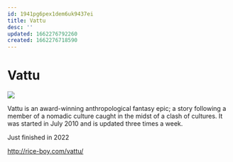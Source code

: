 ```yaml
---
id: 1941pg6pex1dem6uk9437ei
title: Vattu
desc: ''
updated: 1662276792260
created: 1662276718590
---
```

# Vattu

![](http://www.rice-boy.com/vattu/new1.jpg)

Vattu is an award-winning anthropological fantasy epic; a story following a member of a nomadic culture caught in the
midst of a clash of cultures. It was started in July 2010 and is updated three times a week.

Just finished in 2022

http://rice-boy.com/vattu/
